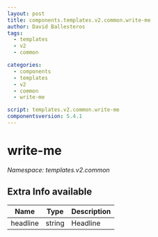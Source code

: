 ```yaml
---
layout: post
title: components.templates.v2.common.write-me
author: David Ballesteros
tags:
  - templates
  - v2
  - common

categories:
  - components
  - templates
  - v2
  - common
  - write-me

script: templates.v2.common.write-me
componentsversion: 5.4.1
---
```

# write-me

*Namespace: templates.v2.common*

## Extra Info available

| Name | Type | Description |
| --- | --- | --- |
| headline | string | Headline |